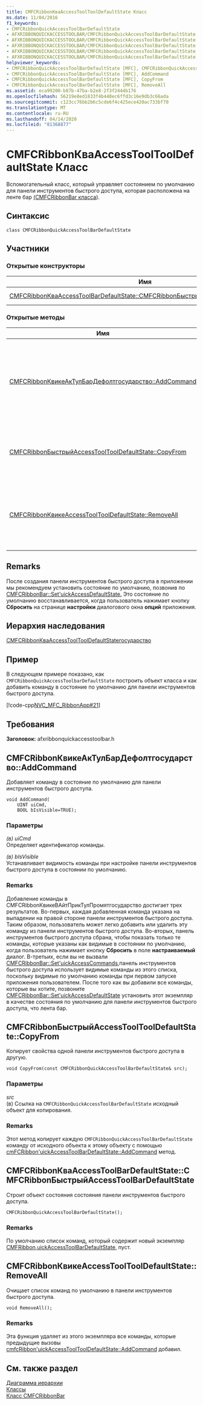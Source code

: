 ```yaml
---
title: CMFCRibbonКваAccessToolToolDefaultState Класс
ms.date: 11/04/2016
f1_keywords:
- CMFCRibbonQuickAccessToolBarDefaultState
- AFXRIBBONQUICKACCESSTOOLBAR/CMFCRibbonQuickAccessToolBarDefaultState
- AFXRIBBONQUICKACCESSTOOLBAR/CMFCRibbonQuickAccessToolBarDefaultState::CMFCRibbonQuickAccessToolBarDefaultState
- AFXRIBBONQUICKACCESSTOOLBAR/CMFCRibbonQuickAccessToolBarDefaultState::AddCommand
- AFXRIBBONQUICKACCESSTOOLBAR/CMFCRibbonQuickAccessToolBarDefaultState::CopyFrom
- AFXRIBBONQUICKACCESSTOOLBAR/CMFCRibbonQuickAccessToolBarDefaultState::RemoveAll
helpviewer_keywords:
- CMFCRibbonQuickAccessToolBarDefaultState [MFC], CMFCRibbonQuickAccessToolBarDefaultState
- CMFCRibbonQuickAccessToolBarDefaultState [MFC], AddCommand
- CMFCRibbonQuickAccessToolBarDefaultState [MFC], CopyFrom
- CMFCRibbonQuickAccessToolBarDefaultState [MFC], RemoveAll
ms.assetid: eca99200-b87b-47ba-b2e8-2f3f2444b176
ms.openlocfilehash: 56219e8ed1833f4b448ec6ffd3c16e9db3c66ada
ms.sourcegitcommit: c123cc76bb2b6c5cde6f4c425ece420ac733bf70
ms.translationtype: MT
ms.contentlocale: ru-RU
ms.lasthandoff: 04/14/2020
ms.locfileid: "81368877"
---
```

# <a name="cmfcribbonquickaccesstoolbardefaultstate-class"></a>CMFCRibbonКваAccessToolToolDefaultState Класс

Вспомогательный класс, который управляет состоянием по умолчанию для панели инструментов быстрого доступа, которая расположена на ленте бар [(CMFCRibbonBar класса](../../mfc/reference/cmfcribbonbar-class.md)).

## <a name="syntax"></a>Синтаксис

```
class CMFCRibbonQuickAccessToolBarDefaultState
```

## <a name="members"></a>Участники

### <a name="public-constructors"></a>Открытые конструкторы

|Имя|Описание|
|----------|-----------------|
|[CMFCRibbonКваAccessToolBarDefaultState::CMFCRibbonБыстрыйAccessToolBarDefaultState](#cmfcribbonquickaccesstoolbardefaultstate)|Формирует объект `CMFCRibbonQuickAccessToolbarDefaultState`.|

### <a name="public-methods"></a>Открытые методы

|Имя|Описание|
|----------|-----------------|
|[CMFCRibbonКвикеАкТулБарДефолтгосударство::AddCommand](#addcommand)|Добавляет команду в состояние по умолчанию для панели инструментов быстрого доступа. Это не меняет саму панель инструментов.|
|[CMFCRibbonБыстрыйAccessToolToolDefaultState::CopyFrom](#copyfrom)|Копирует свойства одной панели инструментов быстрого доступа в другую.|
|[CMFCRibbonКвикеAccessToolToolDefaultState::RemoveAll](#removeall)|Удаляет все команды из панели инструментов быстрого доступа. Это не меняет саму панель инструментов.|

## <a name="remarks"></a>Remarks

После создания панели инструментов быстрого доступа в приложении мы рекомендуем установить состояние по умолчанию, позвонив по [CMFCRibbonBar::Set'uickAccessDefaultState.](../../mfc/reference/cmfcribbonbar-class.md#setquickaccessdefaultstate) Это состояние по умолчанию восстанавливается, когда пользователь нажимает кнопку **Сбросить** на странице **настройки** диалогового окна **опций** приложения.

## <a name="inheritance-hierarchy"></a>Иерархия наследования

[CMFCRibbonКваAccessToolToolDefaultStateгосударство](../../mfc/reference/cmfcribbonquickaccesstoolbardefaultstate-class.md)

## <a name="example"></a>Пример

В следующем примере показано, как `CMFCRibbonQuickAccessToolbarDefaultState` построить объект класса и как добавить команду в состояние по умолчанию для панели инструментов быстрого доступа.

[!code-cpp[NVC_MFC_RibbonApp#21](../../mfc/reference/codesnippet/cpp/cmfcribbonquickaccesstoolbardefaultstate-class_1.cpp)]

## <a name="requirements"></a>Требования

**Заголовок:** afxribbonquickaccesstoolbar.h

## <a name="cmfcribbonquickaccesstoolbardefaultstateaddcommand"></a><a name="addcommand"></a>CMFCRibbonКвикеАкТулБарДефолтгосударство::AddCommand

Добавляет команду в состояние по умолчанию для панели инструментов быстрого доступа.

```
void AddCommand(
    UINT uiCmd,
    BOOL bIsVisible=TRUE);
```

### <a name="parameters"></a>Параметры

*(в) uiCmd*<br/>
Определяет идентификатор команды.

*(в) bIsVisible*<br/>
Устанавливает видимость команды при настройке панели инструментов быстрого доступа в состоянии по умолчанию.

### <a name="remarks"></a>Remarks

Добавление команды в CMFCRibbonКвикеВАйтПрикТулПромятгосударство достигает трех результатов. Во-первых, каждая добавленная команда указана на выпадении на правой стороне панели инструментов быстрого доступа. Таким образом, пользователь может легко добавить или удалить эту команду из панели инструментов быстрого доступа. Во-вторых, панель инструментов быстрого доступа сбрана, чтобы показать только те команды, которые указаны как видимые в состоянии по умолчанию, когда пользователь нажимает кнопку **Сбросить** в поле **настраиваемый** диалог. В-третьих, если вы не вызвали [CMFCRibbonBar::Set'uickAccessCommands,](../../mfc/reference/cmfcribbonbar-class.md#setquickaccesscommands)панель инструментов быстрого доступа использует видимые команды из этого списка, поскольку видимые по умолчанию команды при первом запуске приложения пользователем. После того как вы добавили все команды, которые вы хотите, позвоните [CMFCRibbonBar::Set'uickAccessDefaultState](../../mfc/reference/cmfcribbonbar-class.md#setquickaccessdefaultstate) установить этот экземпляр в качестве состояния по умолчанию для панели инструментов быстрого доступа, что лента бар.

## <a name="cmfcribbonquickaccesstoolbardefaultstatecopyfrom"></a><a name="copyfrom"></a>CMFCRibbonБыстрыйAccessToolToolDefaultState::CopyFrom

Копирует свойства одной панели инструментов быстрого доступа в другую.

```
void CopyFrom(const CMFCRibbonQuickAccessToolBarDefaultState& src);
```

### <a name="parameters"></a>Параметры

*src*<br/>
(в) Ссылка на `CMFCRibbonQuickAccessToolBarDefaultState` исходный объект для копирования.

### <a name="remarks"></a>Remarks

Этот метод копирует каждую `CMFCRibbonQuickAccessToolBarDefaultState` команду от исходного объекта к этому объекту с помощью [cmFCRibbon'uickAccessToolBarDefaultState::AddCommand](#addcommand) метод.

## <a name="cmfcribbonquickaccesstoolbardefaultstatecmfcribbonquickaccesstoolbardefaultstate"></a><a name="cmfcribbonquickaccesstoolbardefaultstate"></a>CMFCRibbonКваAccessToolBarDefaultState::CMFCRibbonБыстрыйAccessToolBarDefaultState

Строит объект состояния состояния панели инструментов быстрого доступа.

```
CMFCRibbonQuickAccessToolBarDefaultState();
```

### <a name="remarks"></a>Remarks

По умолчанию список команд, который содержит новый экземпляр [CMFRibbon,uickAccessToolBarDefaultState,](../../mfc/reference/cmfcribbonquickaccesstoolbardefaultstate-class.md) пуст.

## <a name="cmfcribbonquickaccesstoolbardefaultstateremoveall"></a><a name="removeall"></a>CMFCRibbonКвикеAccessToolToolDefaultState::RemoveAll

Очищает список команд по умолчанию в панели инструментов быстрого доступа.

```
void RemoveAll();
```

### <a name="remarks"></a>Remarks

Эта функция удаляет из этого экземпляра все команды, которые предыдущие вызовы [cmfcRibbon'uickAccessToolToolDefaultState::AddCommand](#addcommand) добавил.

## <a name="see-also"></a>См. также раздел

[Диаграмма иерархии](../../mfc/hierarchy-chart.md)<br/>
[Классы](../../mfc/reference/mfc-classes.md)<br/>
[Класс CMFCRibbonBar](../../mfc/reference/cmfcribbonbar-class.md)
